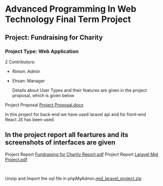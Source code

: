 # Advanced Programming In Web Technology Final Term Project
## Project: Fundraising for Charity

### Project Type: Web Application

  2 Contributors:
* Rimon: Admin
* Ehsan: Manager
  
  Details about User Types and their features are given in the project proposal, which is given below

Project Proposal
[Project Proposal.docx](https://github.com/TajbiurShahriorRimon/APWT_FinalProject_API_ReactJS/files/7131602/Project.Proposal.docx)

In this project for back-end we have used laravel api and for front-end React JS has been used.

## In the project report all feartures and its screenshots of interfaces are given
Project Report [Fundraising for Charity Report.pdf](https://github.com/TajbiurShahriorRimon/APWT_FinalProject_API_ReactJS/files/7131607/Fundraising.for.Charity.Report.pdf)
Project Report [Laravel Mid Project.pdf](https://github.com/TajbiurShahriorRimon/APWT_FinalProject_API_ReactJS/files/11115243/Laravel.Mid.Project.pdf)

<br />

Unzip and Import the sql file in phpMyAdmin.[mid_laravel_project.zip](https://github.com/TajbiurShahriorRimon/APWT_FinalProject_API_ReactJS/files/7148128/mid_laravel_project.zip)

